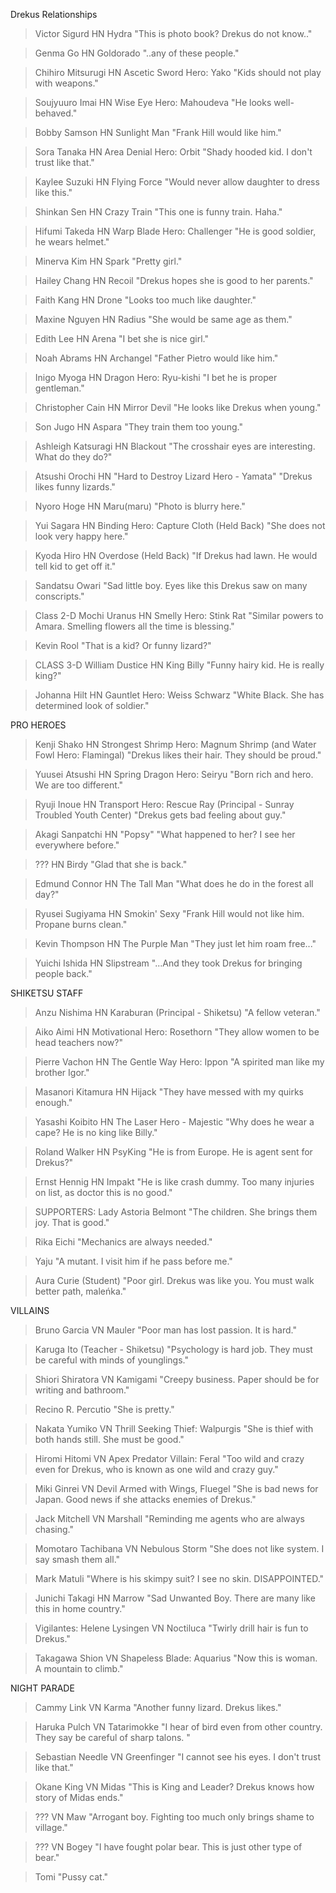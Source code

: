 Drekus Relationships

>Victor Sigurd HN Hydra
"This is photo book? Drekus do not know.."

>Genma Go HN Goldorado
"..any of these people."

>Chihiro Mitsurugi HN Ascetic Sword Hero: Yako
 "Kids should not play with weapons."

>Soujyuuro Imai HN Wise Eye Hero: Mahoudeva
"He looks well-behaved."
 
>Bobby Samson HN Sunlight Man
"Frank Hill would like him."
 
>Sora Tanaka HN Area Denial Hero: Orbit
"Shady hooded kid. I don't trust like that."
 
>Kaylee Suzuki HN Flying Force
"Would never allow daughter to dress like this."
 
>Shinkan Sen HN Crazy Train
"This one is funny train. Haha."
 
>Hifumi Takeda HN Warp Blade Hero: Challenger
"He is good soldier, he wears helmet."
 
>Minerva Kim HN Spark
"Pretty girl."
 
>Hailey Chang HN Recoil
"Drekus hopes she is good to her parents."
 
>Faith Kang HN Drone
"Looks too much like daughter."
 
>Maxine Nguyen HN Radius
"She would be same age as them."
 
>Edith Lee HN Arena
"I bet she is nice girl."
 
>Noah Abrams HN Archangel
"Father Pietro would like him."
 
>Inigo Myoga HN Dragon Hero: Ryu-kishi
"I bet he is proper gentleman."
 
>Christopher Cain HN Mirror Devil
"He looks like Drekus when young."
 
>Son Jugo HN Aspara
"They train them too young."
 
>Ashleigh Katsuragi HN Blackout
"The crosshair eyes are interesting. What do they do?"
 
>Atsushi Orochi HN "Hard to Destroy Lizard Hero - Yamata"
"Drekus likes funny lizards."
 
>Nyoro Hoge HN Maru(maru)
"Photo is blurry here."
 
>Yui Sagara HN Binding Hero: Capture Cloth (Held Back)
"She does not look very happy here."
 
>Kyoda Hiro HN Overdose (Held Back)
"If Drekus had lawn. He would tell kid to get off it."
 
>Sandatsu Owari
"Sad little boy. Eyes like this Drekus saw on many conscripts."
 
>Class 2-D
>Mochi Uranus HN Smelly Hero: Stink Rat
"Similar powers to Amara. Smelling flowers all the time is blessing."
 
>Kevin Rool
"That is a kid? Or funny lizard?"
 
>CLASS 3-D
>William Dustice HN King Billy
"Funny hairy kid. He is really king?"
 
>Johanna Hilt HN Gauntlet Hero: Weiss Schwarz
"White Black. She has determined look of soldier."

PRO HEROES
>Kenji Shako HN Strongest Shrimp Hero: Magnum Shrimp (and Water Fowl Hero: Flamingal)
"Drekus likes their hair. They should be proud."
 
>Yuusei Atsushi HN Spring Dragon Hero: Seiryu
"Born rich and hero. We are too different."
 
>Ryuji Inoue HN Transport Hero: Rescue Ray (Principal - Sunray Troubled Youth Center)
"Drekus gets bad feeling about guy."
 
>Akagi Sanpatchi HN "Popsy"
"What happened to her? I see her everywhere before."
 
>??? HN Birdy
"Glad that she is back."
 
>Edmund Connor HN The Tall Man
"What does he do in the forest all day?"
 
>Ryusei Sugiyama HN Smokin' Sexy
"Frank Hill would not like him. Propane burns clean."
 
>Kevin Thompson HN The Purple Man
"They just let him roam free..."
 
>Yuichi Ishida HN Slipstream
"...And they took Drekus for bringing people back."
 
SHIKETSU STAFF
> Anzu Nishima HN Karaburan (Principal - Shiketsu)
"A fellow veteran."
 
> Aiko Aimi HN Motivational Hero: Rosethorn
"They allow women to be head teachers now?"
 
>Pierre Vachon HN The Gentle Way Hero: Ippon
"A spirited man like my brother Igor."
 
>Masanori Kitamura HN Hijack
"They have messed with my quirks enough."
 
>Yasashi Koibito HN The Laser Hero - Majestic
"Why does he wear a cape? He is no king like Billy."
 
>Roland Walker HN PsyKing
"He is from Europe. He is agent sent for Drekus?"

>Ernst Hennig HN Impakt
"He is like crash dummy. Too many injuries on list, as doctor this is no good."

>SUPPORTERS:
>Lady Astoria Belmont
"The children. She brings them joy. That is good."
 
>Rika Eichi
"Mechanics are always needed."
 
>Yaju
"A mutant. I visit him if he pass before me."
  
>Aura Curie (Student)
"Poor girl. Drekus was like you. You must walk better path, maleńka."
 
VILLAINS
>Bruno Garcia VN Mauler
"Poor man has lost passion. It is hard."
 
>Karuga Ito (Teacher - Shiketsu)
"Psychology is hard job. They must be careful with minds of younglings."
 
>Shiori Shiratora VN Kamigami
"Creepy business. Paper should be for writing and bathroom."
 
>Recino R. Percutio
"She is pretty."
 
>Nakata Yumiko VN Thrill Seeking Thief: Walpurgis
"She is thief with both hands still. She must be good."
 
>Hiromi Hitomi VN Apex Predator Villain: Feral
"Too wild and crazy even for Drekus, who is known as one wild and crazy guy."
 
>Miki Ginrei VN Devil Armed with Wings, Fluegel
"She is bad news for Japan. Good news if she attacks enemies of Drekus."
 
>Jack Mitchell VN Marshall
"Reminding me agents who are always chasing."
 
>Momotaro Tachibana VN Nebulous Storm
"She does not like system. I say smash them all."
 
>Mark Matuli
"Where is his skimpy suit? I see no skin. DISAPPOINTED."
 
>Junichi Takagi HN Marrow
"Sad Unwanted Boy. There are many like this in home country."
 
>Vigilantes:
>Helene Lysingen VN Noctiluca
"Twirly drill hair is fun to Drekus."
 
>Takagawa Shion VN Shapeless Blade: Aquarius
"Now this is woman. A mountain to climb."
 
NIGHT PARADE
>Cammy Link VN Karma
"Another funny lizard. Drekus likes."
 
>Haruka Pulch VN Tatarimokke
"I hear of bird even from other country. They say be careful of sharp talons. "
 
>Sebastian Needle VN Greenfinger
"I cannot see his eyes. I don't trust like that."
 
>Okane King VN Midas
"This is King and Leader? Drekus knows how story of Midas ends."
 
> ??? VN Maw
"Arrogant boy. Fighting too much only brings shame to village."
 
> ??? VN Bogey
"I have fought polar bear. This is just other type of bear."
 
> Tomi
"Pussy cat."